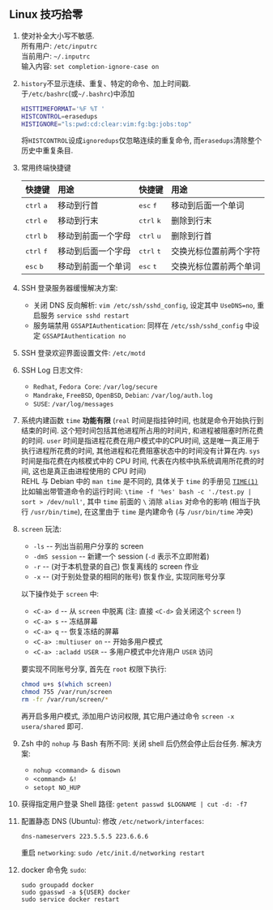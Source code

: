 ## Linux 技巧拾零

1. 使对补全大小写不敏感.  
   所有用户: `/etc/inputrc`  
   当前用户: `~/.inputrc`  
   输入内容: `set completion-ignore-case on`
1. `history`不显示连续、重复、特定的命令、加上时间戳.  
   于`/etc/bashrc`(或`~/.bashrc`)中添加
   ```bash
   HISTTIMEFORMAT='%F %T '
   HISTCONTROL=erasedups
   HISTIGNORE="ls:pwd:cd:clear:vim:fg:bg:jobs:top"
   ```
   将`HISTCONTROL`设成`ignoredups`仅忽略连续的重复命令,
   而`erasedups`清除整个历史中重复条目.
1. 常用终端快捷键

   | 快捷键                       | 用途               | 快捷键                       | 用途                  |
   | :---                         | :---               | :---                         | :---                   |
   | <kbd>ctrl</kbd> <kbd>a</kbd> | 移动到行首         | <kbd>esc</kbd>  <kbd>f</kbd> | 移动到后面一个单词     |
   | <kbd>ctrl</kbd> <kbd>e</kbd> | 移动到行末         | <kbd>ctrl</kbd> <kbd>k</kbd> | 删除到行末             |
   | <kbd>ctrl</kbd> <kbd>b</kbd> | 移动到前面一个字母 | <kbd>ctrl</kbd> <kbd>u</kbd> | 删除到行首             |
   | <kbd>ctrl</kbd> <kbd>f</kbd> | 移动到后面一个字母 | <kbd>ctrl</kbd> <kbd>t</kbd> | 交换光标位置前两个字符 |
   | <kbd>esc</kbd>  <kbd>b</kbd> | 移动到前面一个单词 | <kbd>esc</kbd>  <kbd>t</kbd> | 交换光标位置前两个单词 |
1. SSH 登录服务器缓慢解决方案:
   - 关闭 DNS 反向解析: `vim /etc/ssh/sshd_config`,
     设定其中 `UseDNS=no`, 重启服务 `service sshd restart`
   - 服务端禁用 `GSSAPIAuthentication`: 同样在 `/etc/ssh/sshd_config`
     中设定  `GSSAPIAuthentication no`
1. SSH 登录欢迎界面设置文件: `/etc/motd`
1. SSH Log 日志文件:
   - `Redhat`, `Fedora Core`: `/var/log/secure`
   - `Mandrake`, `FreeBSD`, `OpenBSD`, `Debian`: `/var/log/auth.log`
   - `SUSE`: `/var/log/messages`
1. 系统内建函数 `time` **功能有限** (`real` 时间是指挂钟时间,
   也就是命令开始执行到结束的时间. 这个短时间包括其他进程所占用的时间片,
   和进程被阻塞时所花费的时间. `user` 时间是指进程花费在用户模式中的CPU时间,
   这是唯一真正用于执行进程所花费的时间, 其他进程和花费阻塞状态中的时间没有计算在内.
   `sys` 时间是指花费在内核模式中的 CPU 时间, 代表在内核中执系统调用所花费的时间,
   这也是真正由进程使用的 CPU 时间)  
   REHL 与 Debian 中的 `man time` 是不同的, 具体关于 `time` 的手册见
   [`TIME(1)`](src/man/TIME(1))  
   比如输出带管道命令的运行时间:
   `\time -f '%es' bash -c './test.py | sort > /dev/null'`,
   其中 `time` 前面的 `\` 消除 `alias` 对命令的影响 (相当于执行 `/usr/bin/time`),
   在这里由于 `time` 是内建命令 (与 `/usr/bin/time` 冲突)
1. `screen` 玩法:
   - `-ls` -- 列出当前用户分享的 screen
   - `-dmS session` -- 新建一个 session (`-d` 表示不立即附着)
   - `-r` -- (对于本机登录的自己) 恢复离线的 screen 作业
   - `-x` -- (对于别处登录的相同的账号) 恢复作业, 实现同账号分享

   以下操作处于 `screen` 中:
   - `<C-a> d` -- 从 `screen` 中脱离 (注: 直接 `<C-d>` 会关闭这个 `screen` !)
   - `<C-a> s` -- 冻结屏幕
   - `<C-a> q` -- 恢复冻结的屏幕
   - `<C-a> :multiuser on` -- 开始多用户模式
   - `<C-a> :acladd USER` -- 多用户模式中允许用户 `USER` 访问

   要实现不同账号分享, 首先在 `root` 权限下执行:
   ```sh
   chmod u+s $(which screen)
   chmod 755 /var/run/screen
   rm -fr /var/run/screen/*
   ```
   再开启多用户模式, 添加用户访问权限, 其它用户通过命令 `screen -x usera/shared` 即可.
1. Zsh 中的 `nohup` 与 Bash 有所不同: 关闭 shell 后仍然会停止后台任务.
   解决方案:
   - `nohup <command> & disown`
   - `<command> &!`
   - `setopt NO_HUP`
1. 获得指定用户登录 Shell 路径: `getent passwd $LOGNAME | cut -d: -f7`
1. 配置静态 DNS (Ubuntu): 修改 `/etc/network/interfaces`:
   ```
   dns-nameservers 223.5.5.5 223.6.6.6
   ```
   重启 `networking`: `sudo /etc/init.d/networking restart`
1. docker 命令免 `sudo`:
   ```
   sudo groupadd docker
   sudo gpasswd -a ${USER} docker
   sudo service docker restart
   ```
